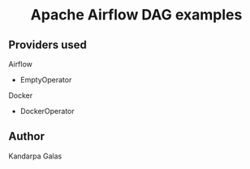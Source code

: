 <h1 align="center">Apache Airflow DAG examples</h1>

## Providers used

Airflow
- EmptyOperator
<!-- - BashOperator
- PythonOperator

Amazon
- S3KeySensor
- S3CopyObjectOperator
- S3DeleteObjectsOperator
-->
Docker 
- DockerOperator

## Author

Kandarpa Galas
